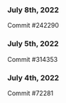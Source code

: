 ### July 8th, 2022

Commit #242290

### July 5th, 2022

Commit #314353


### July 4th, 2022

Commit #72281
